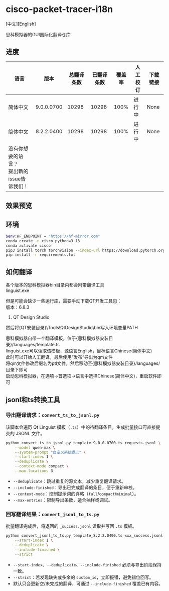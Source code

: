# cisco-packet-tracer-i18n

[中文][English]

思科模拟器的GUI国际化翻译仓库

## 进度

| 语言                                            | 版本       | 总翻译条数 | 已翻译条数 | 覆盖率 | 人工校订 | 下载链接 |
| ----------------------------------------------- | ---------- | ---------- | ---------- | ------ | -------- | -------- |
| 简体中文                                        | 9.0.0.0700 | 10298      | 10298      | 100%   | 进行中   | None     |
| 简体中文                                        | 8.2.2.0400 | 10298      | 10298      | 100%   | 进行中   | None     |
| 没有你想要的语言？<br />提出新的issue告诉我们！ |            |            |            |        |          |          |

## 效果预览

## 环境

```bash
$env:HF_ENDPOINT = "https://hf-mirror.com"
conda create -n cisco python=3.13
conda activate cisco
pip3 install torch torchvision --index-url https://download.pytorch.org/whl/cu129
pip install -r requirements.txt
```

## 如何翻译
各个版本的思科模拟器bin目录内都会附带翻译工具  
linguist.exe  

但是可能会缺少一些运行库，需要手动下载QT开发工具包：  
版本：6.8.3  
1. QT Design Studio 

然后将{QT安装目录}\Tools\QtDesignStudio\bin写入环境变量PATH  

思科模拟器自带一个翻译模板，位于{思科模拟器安装目录}/languages/template.ts  
linguist.exe可以读取该模板，源语言English，目标语言Chinese(简体中文)  
此时可以开始人工翻译，最后使用“发布”导出为qm文件  
将qm文件修改后缀名为ptl文件，然后移动至{思科模拟器安装目录}/languages/目录下即可  
启动思科模拟器，在选项->首选项->语言中选择Chinese(简体中文)，重启软件即可  

## jsonl和ts转换工具

### 导出翻译请求：`convert_ts_to_jsonl.py`

该脚本会遍历 Qt Linguist 模板（`.ts`）中的待翻译条目，生成批量接口可直接提交的 JSONL 文件。

```bash
python convert_ts_to_jsonl.py template_9.0.0.0700.ts requests.jsonl \
	--model qwen-max \
	--system-prompt "自定义系统提示" \
	--start-index 1 \
	--deduplicate \
	--context-mode compact \
	--max-locations 3
```

- `--deduplicate`：跳过重复的源文本，减少重复翻译请求。
- `--include-finished`：导出已完成翻译的条目，便于重新审校。
- `--context-mode`：控制提示词的详略（`full`/`compact`/`minimal`）。
- `--max-entries`：限制导出条数，适合抽样或调试。

### 回写翻译结果：`convert_jsonl_to_ts.py`

批量翻译完成后，将返回的 `_success.jsonl` 读取并写回 `.ts` 模板。

```bash
python convert_jsonl_to_ts.py template_8.2.2.0400.ts xxx_success.jsonl zh_cn_Qwen-Max_8.2.2.0400.ts \
	--start-index 1 \
	--deduplicate \
	--include-finished \
	--strict
```

- `--start-index`、`--deduplicate`、`--include-finished` 必须与导出阶段保持一致。
- `--strict`：若发现缺失或多余的 `custom_id`，立即报错，避免错位回写。
- 默认只会更新空/未完成的翻译，可通过 `--include-finished` 覆盖已有内容。
